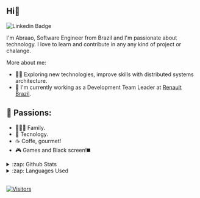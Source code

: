 ## Hi👋

![Linkedin Badge](https://img.shields.io/badge/-LinkedIn-blue?style=flat-square&logo=Linkedin&logoColor=white&link=https://www.linkedin.com/in/abraao-neves/)

I'm Abraao, Software Engineer from Brazil and I'm passionate about technology. I love to learn and contribute in any any kind of project or chalange.

More about me:
- 🙋🏻‍ Exploring new technologies, improve skills with distributed systems architecture.
- 💼 I'm currently working as a Development Team Leader at [Renault Brazil](https://renault.com.br).

## 🤩 Passions:
- 👨‍👩‍👧 Family.  
- 🤖 Tecnology.  
- ☕ Coffe, gourmet!  
- 🎮 Games and Black screen!◼️

<details>
  <summary>:zap: Github Stats</summary>
  <img src="https://github-readme-stats.vercel.app/api?username=abraaoneves&&show_icons=true&title_color=222222&icon_color=03A87C&text_color=333333&bg_color=ffffff">
</details>

<details>
  <summary>:zap: Languages Used</summary>
  <img src="https://github-readme-stats.vercel.app/api/top-langs/?username=abraaoneves&layout=compact&bg_color=ffffff&text_color=333333">
</details>
<br/>

[![Visitors](https://visitor-badge.glitch.me/badge?page_id=github/abraaoneves)](https://github.com/abraaoneves)
